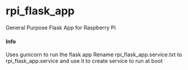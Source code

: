 # rpi_flask_app
General Purpose Flask App for Raspberry Pi

#### Info ####
Uses gunicorn to run the flask app
Rename rpi_flask_app.service.txt to rpi_flask_app.service and use it to create service to run at boot 

